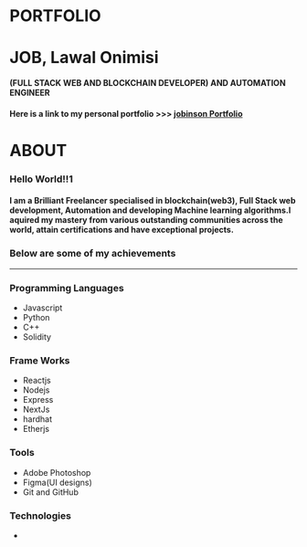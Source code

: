 # **PORTFOLIO**
# JOB, Lawal Onimisi
**(FULL STACK WEB AND BLOCKCHAIN DEVELOPER) AND AUTOMATION ENGINEER**
#### Here is a link to my personal portfolio >>> [jobinson Portfolio](google.com)
# ABOUT
### Hello World!!1
#### I am a Brilliant Freelancer specialised in blockchain(web3), Full Stack web development, Automation and developing Machine learning algorithms.I aquired my mastery from various outstanding communities across the world, attain certifications and have exceptional projects. 
### Below are some of my achievements
---
### Programming Languages
- Javascript
- Python
- C++
- Solidity
### Frame Works
- Reactjs
- Nodejs
- Express
- NextJs
- hardhat
- Etherjs
### Tools
- Adobe Photoshop
- Figma(UI designs)
- Git and GitHub
### Technologies
-
